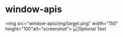 # window-apis

<img src="window-apis/img/target.png" width="150" height="100"alt="screenshot">
![Optional Text](window-apis/img/target.png)

